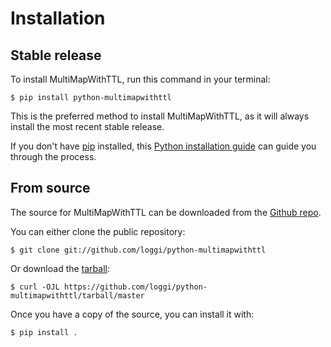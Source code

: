 # Installation

## Stable release

To install MultiMapWithTTL, run this command in your
terminal:

``` console
$ pip install python-multimapwithttl
```

This is the preferred method to install MultiMapWithTTL, as it will always install the most recent stable release.

If you don't have [pip][] installed, this [Python installation guide][]
can guide you through the process.

## From source

The source for MultiMapWithTTL can be downloaded from
the [Github repo][].

You can either clone the public repository:

``` console
$ git clone git://github.com/loggi/python-multimapwithttl
```

Or download the [tarball][]:

``` console
$ curl -OJL https://github.com/loggi/python-multimapwithttl/tarball/master
```

Once you have a copy of the source, you can install it with:

``` console
$ pip install .
```

  [pip]: https://pip.pypa.io
  [Python installation guide]: http://docs.python-guide.org/en/latest/starting/installation/
  [Github repo]: https://github.com/%7B%7B%20cookiecutter.github_username%20%7D%7D/%7B%7B%20cookiecutter.project_slug%20%7D%7D
  [tarball]: https://github.com/%7B%7B%20cookiecutter.github_username%20%7D%7D/%7B%7B%20cookiecutter.project_slug%20%7D%7D/tarball/master
